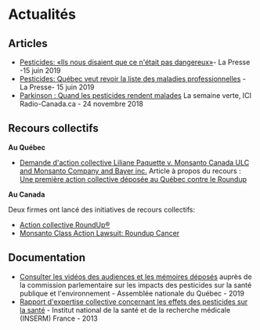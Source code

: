 # Actualités

## Articles

* [Pesticides: «Ils nous disaient que ce n'était pas dangereux»](https://www.lapresse.ca/actualites/201906/14/01-5230277-pesticides-ils-nous-disaient-que-ce-netait-pas-dangereux.php)- La Presse -15 juin 2019
* [Pesticides: Québec veut revoir la liste des maladies professionnelles](https://www.lapresse.ca/actualites/201906/15/01-5230305-pesticides-quebec-veut-revoir-la-liste-des-maladies-professionnelles.php) - La Presse- 15 juin 2019
* [Parkinson : Quand les pesticides rendent malades](https://ici.radio-canada.ca/tele/la-semaine-verte/site/segments/reportage/95966/pesticides-agriculture-maladie-parkinson) La semaine verte, ICI Radio-Canada.ca - 24 novembre 2018


## Recours collectifs

**Au Québec**
* [Demande d'action collective Liliane Paquette v. Monsanto Canada ULC and Monsanto Company and Bayer inc.](https://www.registredesactionscollectives.quebec/fr/Consulter/ApercuDemande?NoDossier=200-06-000230-196)
Article à propos du recours : [Une première action collective déposée au Québec contre le Roundup](https://www.tvanouvelles.ca/2019/05/23/une-action-collective-deposee-au-quebec-contre-le-roundup)

**Au Canada**

Deux firmes ont lancé des initiatives de recours collectifs:
* [Action collective RoundUp®](https://www.merchantlaw.com/class-actions/recent-updates/roundup-class-action-action-collective-roundup)
* [Monsanto Class Action Lawsuit: Roundup Cancer](https://diamondlaw.ca/class-action-litigation-monsanto-roundup-cancer)

## Documentation
* [Consulter les vidéos des audiences et les mémoires déposés](http://www.assnat.qc.ca/fr/travaux-parlementaires/commissions/capern/mandats/Mandat-40773/index.html) auprès de la commission parlementaire sur les impacts des pesticides sur la santé publique et l'environnement - Assemblée nationale du Québec - 2019
* [Rapport d'expertise collective concernant les effets des pesticides sur la santé](https://www.inserm.fr/information-en-sante/expertises-collectives/pesticides-effets-sur-sante) - Institut national de la santé et de la recherche médicale (INSERM) France - 2013  
